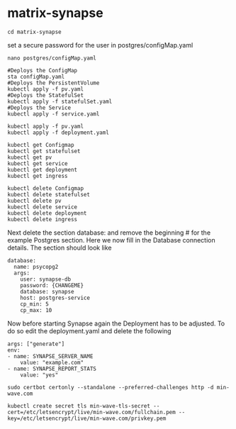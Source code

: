 # matrix-synapse

```
cd matrix-synapse
```
set a secure password for the user in postgres/configMap.yaml
```
nano postgres/configMap.yaml
```

```
#Deploys the ConfigMap
sta configMap.yaml
#Deploys the PersistentVolume
kubectl apply -f pv.yaml
#Deploys the StatefulSet
kubectl apply -f statefulSet.yaml
#Deploys the Service
kubectl apply -f service.yaml
```

```
kubectl apply -f pv.yaml
kubectl apply -f deployment.yaml
```


```
kubectl get Configmap
kubectl get statefulset
kubectl get pv
kubectl get service
kubectl get deployment
kubectl get ingress
```
```
kubectl delete Configmap
kubectl delete statefulset
kubectl delete pv
kubectl delete service
kubectl delete deployment
kubectl delete ingress
```

Next delete the section database: and remove the beginning # for the example Postgres section. Here we now fill in the Database connection details. The section should look like
```
database:
  name: psycopg2
  args:
    user: synapse-db
    password: {CHANGEME}
    database: synapse
    host: postgres-service
    cp_min: 5
    cp_max: 10
```

Now before starting Synapse again the Deployment has to be adjusted. To do so edit the deployment.yaml and delete the following
```
args: ["generate"]
env:
- name: SYNAPSE_SERVER_NAME
    value: "example.com"
- name: SYNAPSE_REPORT_STATS
    value: "yes"
```

```
sudo certbot certonly --standalone --preferred-challenges http -d min-wave.com

kubectl create secret tls min-wave-tls-secret --cert=/etc/letsencrypt/live/min-wave.com/fullchain.pem --key=/etc/letsencrypt/live/min-wave.com/privkey.pem
```